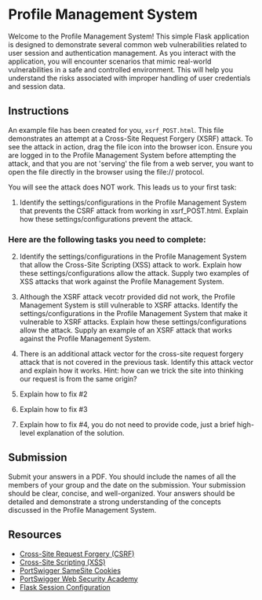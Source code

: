 # Profile Management System

Welcome to the Profile Management System! This simple Flask application is designed to demonstrate several common web vulnerabilities related to user session and authentication management. As you interact with the application, you will encounter scenarios that mimic real-world vulnerabilities in a safe and controlled environment. This will help you understand the risks associated with improper handling of user credentials and session data.

## Instructions
An example file has been created for you, `xsrf_POST.html`. This file demonstrates an attempt at a Cross-Site Request Forgery (XSRF) attack. To see the attack in action, drag the file icon into the browser icon. Ensure you are logged in to the Profile Management System before attempting the attack, and that you are not 'serving' the file from a web server, you want to open the file directly in the browser using the file:// protocol.

You will see the attack does NOT work. This leads us to your first task: 

1. Identify the settings/configurations in the Profile Management System that prevents the CSRF attack from working in xsrf_POST.html. Explain how these settings/configurations prevent the attack.

### Here are the following tasks you need to complete:

2. Identify the settings/configurations in the Profile Management System that allow the Cross-Site Scripting (XSS) attack to work. Explain how these settings/configurations allow the attack. Supply two examples of XSS attacks that work against the Profile Management System.

3. Although the XSRF attack vecotr provided did not work, the Profile Management System is still vulnerable to XSRF attacks. Identify the settings/configurations in the Profile Management System that make it vulnerable to XSRF attacks. Explain how these settings/configurations allow the attack. Supply an example of an XSRF attack that works against the Profile Management System.

4. There is an additional attack vector for the cross-site request forgery attack that is not covered in the previous task. Identify this attack vector and explain how it works. Hint: how can we trick the site into thinking our request is from the same origin?

5. Explain how to fix #2

6. Explain how to fix #3

7. Explain how to fix #4, you do not need to provide code, just a brief high-level explanation of the solution.


## Submission
Submit your answers in a PDF. You should include the names of all the members of your group and the date on the submission. Your submission should be clear, concise, and well-organized. Your answers should be detailed and demonstrate a strong understanding of the concepts discussed in the Profile Management System.


## Resources
- [Cross-Site Request Forgery (CSRF)](https://owasp.org/www-community/attacks/csrf)
- [Cross-Site Scripting (XSS)](https://owasp.org/www-community/attacks/xss)
- [PortSwigger SameSite Cookies](https://portswigger.net/web-security/csrf/samesite-cookies)
- [PortSwigger Web Security Academy](https://portswigger.net/web-security)
- [Flask Session Configuration](https://flask.palletsprojects.com/en/2.0.x/config/)

